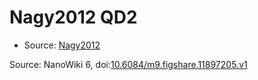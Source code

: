 <a name="material" />

# Nagy2012 QD2
<script type="application/ld+json">
  {
    "@context": "https://schema.org/",
    "@type": "ChemicalSubstance",
    "@id": "https://egonw.github.io/nanowiki/nanowiki128.html#material",
    "http://purl.org/dc/terms/conformsTo":
      {
        "@type": "CreativeWork",
        "@id": "https://bioschemas.org/profiles/ChemicalSubstance/0.4-RELEASE/"
      },
    "identfier": "128",
    "name": "Nagy2012 QD2",
    "url": "https://egonw.github.io/nanowiki/nanowiki128.html#material",
    "sameAs": "http://127.0.0.1/mediawiki/index.php/Special:URIResolver/Nagy2012_QD2"
  }
</script>


* Source: [Nagy2012](Nagy2012.md)


Source: NanoWiki 6, doi:[10.6084/m9.figshare.11897205.v1](https://doi.org/10.6084/m9.figshare.11897205.v1)
